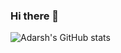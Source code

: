 ### Hi there 👋
![Adarsh's GitHub stats](https://github-readme-stats.vercel.app/api?username=adarsh-pdgt&count_private=true&theme=dark&show_icons=true&hide=stars,contribs)
<!--
**adarsh-pdgt/adarsh-pdgt** is a ✨ _special_ ✨ repository because its `README.md` (this file) appears on your GitHub profile.

Here are some ideas to get you started:

- 🔭 I’m currently working on ...
- 🌱 I’m currently learning ...
- 👯 I’m looking to collaborate on ...
- 🤔 I’m looking for help with ...
- 💬 Ask me about ...
- 📫 How to reach me: ...
- 😄 Pronouns: ...
- ⚡ Fun fact: ...
-->
